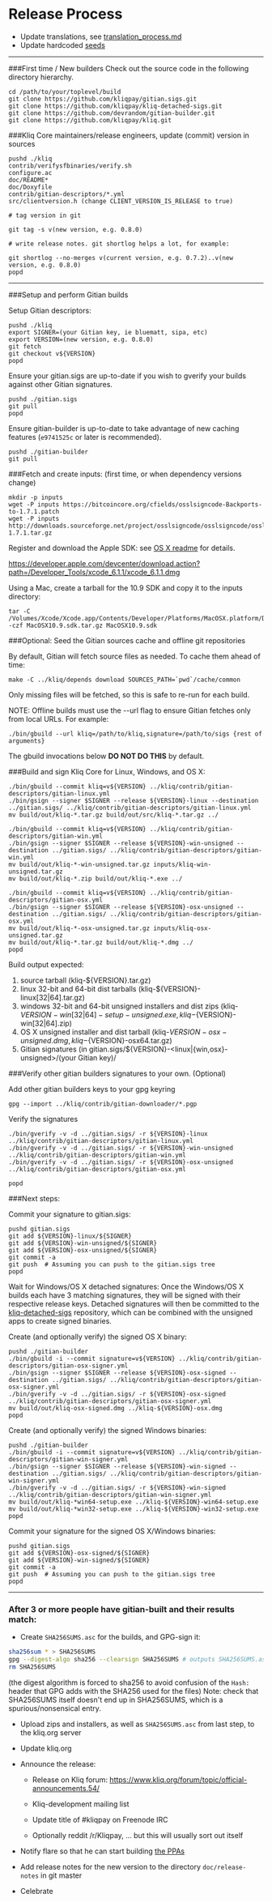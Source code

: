 Release Process
====================

* Update translations, see [translation_process.md](https://github.com/kliqpay/kliq/blob/master/doc/translation_process.md#syncing-with-transifex)
* Update hardcoded [seeds](/contrib/seeds)

* * *

###First time / New builders
Check out the source code in the following directory hierarchy.

	cd /path/to/your/toplevel/build
	git clone https://github.com/kliqpay/gitian.sigs.git
	git clone https://github.com/kliqpay/kliq-detached-sigs.git
	git clone https://github.com/devrandom/gitian-builder.git
	git clone https://github.com/kliqpay/kliq.git

###Kliq Core maintainers/release engineers, update (commit) version in sources

	pushd ./kliq
	contrib/verifysfbinaries/verify.sh
	configure.ac
	doc/README*
	doc/Doxyfile
	contrib/gitian-descriptors/*.yml
	src/clientversion.h (change CLIENT_VERSION_IS_RELEASE to true)

	# tag version in git

	git tag -s v(new version, e.g. 0.8.0)

	# write release notes. git shortlog helps a lot, for example:

	git shortlog --no-merges v(current version, e.g. 0.7.2)..v(new version, e.g. 0.8.0)
	popd

* * *

###Setup and perform Gitian builds

 Setup Gitian descriptors:

	pushd ./kliq
	export SIGNER=(your Gitian key, ie bluematt, sipa, etc)
	export VERSION=(new version, e.g. 0.8.0)
	git fetch
	git checkout v${VERSION}
	popd

  Ensure your gitian.sigs are up-to-date if you wish to gverify your builds against other Gitian signatures.

	pushd ./gitian.sigs
	git pull
	popd

  Ensure gitian-builder is up-to-date to take advantage of new caching features (`e9741525c` or later is recommended).

	pushd ./gitian-builder
	git pull

###Fetch and create inputs: (first time, or when dependency versions change)

	mkdir -p inputs
	wget -P inputs https://bitcoincore.org/cfields/osslsigncode-Backports-to-1.7.1.patch
	wget -P inputs http://downloads.sourceforge.net/project/osslsigncode/osslsigncode/osslsigncode-1.7.1.tar.gz

 Register and download the Apple SDK: see [OS X readme](README_osx.txt) for details.

 https://developer.apple.com/devcenter/download.action?path=/Developer_Tools/xcode_6.1.1/xcode_6.1.1.dmg

 Using a Mac, create a tarball for the 10.9 SDK and copy it to the inputs directory:

	tar -C /Volumes/Xcode/Xcode.app/Contents/Developer/Platforms/MacOSX.platform/Developer/SDKs/ -czf MacOSX10.9.sdk.tar.gz MacOSX10.9.sdk

###Optional: Seed the Gitian sources cache and offline git repositories

By default, Gitian will fetch source files as needed. To cache them ahead of time:

	make -C ../kliq/depends download SOURCES_PATH=`pwd`/cache/common

Only missing files will be fetched, so this is safe to re-run for each build.

NOTE: Offline builds must use the --url flag to ensure Gitian fetches only from local URLs. For example:
```
./bin/gbuild --url kliq=/path/to/kliq,signature=/path/to/sigs {rest of arguments}
```
The gbuild invocations below <b>DO NOT DO THIS</b> by default.

###Build and sign Kliq Core for Linux, Windows, and OS X:

	./bin/gbuild --commit kliq=v${VERSION} ../kliq/contrib/gitian-descriptors/gitian-linux.yml
	./bin/gsign --signer $SIGNER --release ${VERSION}-linux --destination ../gitian.sigs/ ../kliq/contrib/gitian-descriptors/gitian-linux.yml
	mv build/out/kliq-*.tar.gz build/out/src/kliq-*.tar.gz ../

	./bin/gbuild --commit kliq=v${VERSION} ../kliq/contrib/gitian-descriptors/gitian-win.yml
	./bin/gsign --signer $SIGNER --release ${VERSION}-win-unsigned --destination ../gitian.sigs/ ../kliq/contrib/gitian-descriptors/gitian-win.yml
	mv build/out/kliq-*-win-unsigned.tar.gz inputs/kliq-win-unsigned.tar.gz
	mv build/out/kliq-*.zip build/out/kliq-*.exe ../

	./bin/gbuild --commit kliq=v${VERSION} ../kliq/contrib/gitian-descriptors/gitian-osx.yml
	./bin/gsign --signer $SIGNER --release ${VERSION}-osx-unsigned --destination ../gitian.sigs/ ../kliq/contrib/gitian-descriptors/gitian-osx.yml
	mv build/out/kliq-*-osx-unsigned.tar.gz inputs/kliq-osx-unsigned.tar.gz
	mv build/out/kliq-*.tar.gz build/out/kliq-*.dmg ../
	popd

  Build output expected:

  1. source tarball (kliq-${VERSION}.tar.gz)
  2. linux 32-bit and 64-bit dist tarballs (kliq-${VERSION}-linux[32|64].tar.gz)
  3. windows 32-bit and 64-bit unsigned installers and dist zips (kliq-${VERSION}-win[32|64]-setup-unsigned.exe, kliq-${VERSION}-win[32|64].zip)
  4. OS X unsigned installer and dist tarball (kliq-${VERSION}-osx-unsigned.dmg, kliq-${VERSION}-osx64.tar.gz)
  5. Gitian signatures (in gitian.sigs/${VERSION}-<linux|{win,osx}-unsigned>/(your Gitian key)/

###Verify other gitian builders signatures to your own. (Optional)

  Add other gitian builders keys to your gpg keyring

	gpg --import ../kliq/contrib/gitian-downloader/*.pgp

  Verify the signatures

	./bin/gverify -v -d ../gitian.sigs/ -r ${VERSION}-linux ../kliq/contrib/gitian-descriptors/gitian-linux.yml
	./bin/gverify -v -d ../gitian.sigs/ -r ${VERSION}-win-unsigned ../kliq/contrib/gitian-descriptors/gitian-win.yml
	./bin/gverify -v -d ../gitian.sigs/ -r ${VERSION}-osx-unsigned ../kliq/contrib/gitian-descriptors/gitian-osx.yml

	popd

###Next steps:

Commit your signature to gitian.sigs:

	pushd gitian.sigs
	git add ${VERSION}-linux/${SIGNER}
	git add ${VERSION}-win-unsigned/${SIGNER}
	git add ${VERSION}-osx-unsigned/${SIGNER}
	git commit -a
	git push  # Assuming you can push to the gitian.sigs tree
	popd

  Wait for Windows/OS X detached signatures:
	Once the Windows/OS X builds each have 3 matching signatures, they will be signed with their respective release keys.
	Detached signatures will then be committed to the [kliq-detached-sigs](https://github.com/kliqpay/kliq-detached-sigs) repository, which can be combined with the unsigned apps to create signed binaries.

  Create (and optionally verify) the signed OS X binary:

	pushd ./gitian-builder
	./bin/gbuild -i --commit signature=v${VERSION} ../kliq/contrib/gitian-descriptors/gitian-osx-signer.yml
	./bin/gsign --signer $SIGNER --release ${VERSION}-osx-signed --destination ../gitian.sigs/ ../kliq/contrib/gitian-descriptors/gitian-osx-signer.yml
	./bin/gverify -v -d ../gitian.sigs/ -r ${VERSION}-osx-signed ../kliq/contrib/gitian-descriptors/gitian-osx-signer.yml
	mv build/out/kliq-osx-signed.dmg ../kliq-${VERSION}-osx.dmg
	popd

  Create (and optionally verify) the signed Windows binaries:

	pushd ./gitian-builder
	./bin/gbuild -i --commit signature=v${VERSION} ../kliq/contrib/gitian-descriptors/gitian-win-signer.yml
	./bin/gsign --signer $SIGNER --release ${VERSION}-win-signed --destination ../gitian.sigs/ ../kliq/contrib/gitian-descriptors/gitian-win-signer.yml
	./bin/gverify -v -d ../gitian.sigs/ -r ${VERSION}-win-signed ../kliq/contrib/gitian-descriptors/gitian-win-signer.yml
	mv build/out/kliq-*win64-setup.exe ../kliq-${VERSION}-win64-setup.exe
	mv build/out/kliq-*win32-setup.exe ../kliq-${VERSION}-win32-setup.exe
	popd

Commit your signature for the signed OS X/Windows binaries:

	pushd gitian.sigs
	git add ${VERSION}-osx-signed/${SIGNER}
	git add ${VERSION}-win-signed/${SIGNER}
	git commit -a
	git push  # Assuming you can push to the gitian.sigs tree
	popd

-------------------------------------------------------------------------

### After 3 or more people have gitian-built and their results match:

- Create `SHA256SUMS.asc` for the builds, and GPG-sign it:
```bash
sha256sum * > SHA256SUMS
gpg --digest-algo sha256 --clearsign SHA256SUMS # outputs SHA256SUMS.asc
rm SHA256SUMS
```
(the digest algorithm is forced to sha256 to avoid confusion of the `Hash:` header that GPG adds with the SHA256 used for the files)
Note: check that SHA256SUMS itself doesn't end up in SHA256SUMS, which is a spurious/nonsensical entry.

- Upload zips and installers, as well as `SHA256SUMS.asc` from last step, to the kliq.org server

- Update kliq.org

- Announce the release:

  - Release on Kliq forum: https://www.kliq.org/forum/topic/official-announcements.54/

  - Kliq-development mailing list

  - Update title of #kliqpay on Freenode IRC

  - Optionally reddit /r/Kliqpay, ... but this will usually sort out itself

- Notify flare so that he can start building [the PPAs](https://launchpad.net/~kliq.org/+archive/ubuntu/kliq)

- Add release notes for the new version to the directory `doc/release-notes` in git master

- Celebrate
